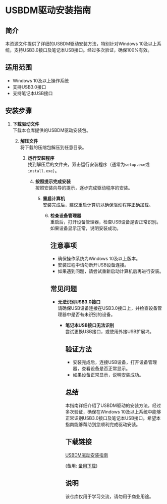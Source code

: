 # USBDM驱动安装指南

## 简介
本资源文件提供了详细的USBDM驱动安装方法，特别针对Windows 10及以上系统，支持USB3.0接口及笔记本USB接口。经过多次验证，确保100%有效。

## 适用范围
- Windows 10及以上操作系统
- 支持USB3.0接口
- 支持笔记本USB接口

## 安装步骤
1. **下载驱动文件**  
   下载本仓库提供的USBDM驱动安装包。

   2. **解压文件**  
      将下载的压缩包解压到任意目录。

      3. **运行安装程序**  
         找到解压后的文件夹，双击运行安装程序（通常为`setup.exe`或`install.exe`）。

         4. **按照提示完成安装**  
            按照安装向导的提示，逐步完成驱动程序的安装。

            5. **重启计算机**  
               安装完成后，建议重启计算机以确保驱动程序正确加载。

               6. **检查设备管理器**  
                  重启后，打开设备管理器，检查USB设备是否正常识别。如果设备显示正常，说明安装成功。

                  ## 注意事项
                  - 确保操作系统为Windows 10及以上版本。
                  - 安装过程中请勿断开USB设备连接。
                  - 如果遇到问题，请尝试重新启动计算机后再进行安装。

                  ## 常见问题
                  - **无法识别USB3.0接口**  
                    请确保USB设备连接在USB3.0接口上，并检查设备管理器中是否有未识别的设备。

                    - **笔记本USB接口无法识别**  
                      尝试更换USB接口，或使用外接USB扩展坞。

                      ## 验证方法
                      - 安装完成后，连接USB设备，打开设备管理器，查看设备是否正常显示。
                      - 如果设备正常显示，说明安装成功。

                      ## 总结
                      本指南详细介绍了USBDM驱动的安装方法，经过多次验证，确保在Windows 10及以上系统中能够正常识别USB3.0接口及笔记本USB接口。希望本指南能够帮助到您顺利完成驱动安装。

                      ## 下载链接
                      [USBDM驱动安装指南](https://pan.quark.cn/s/338f837c8a02) 

                      (备用: [备用下载](https://pan.baidu.com/s/1dAxYbdbpQZD7fluuwsxcOQ?pwd=1234))

                      ## 说明

                      该仓库仅用于学习交流，请勿用于商业用途。
